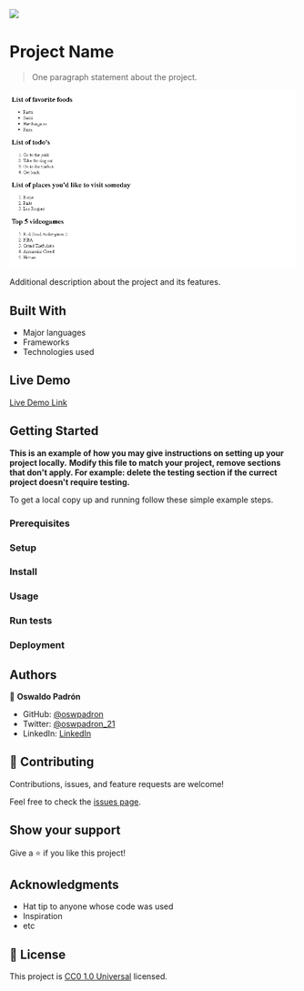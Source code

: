 ![](https://img.shields.io/badge/Uneweb-blue)

# Project Name

> One paragraph statement about the project.

![screenshot](./Screenshot_2.png)

Additional description about the project and its features.

## Built With

- Major languages
- Frameworks
- Technologies used

## Live Demo

[Live Demo Link](https://github.com/oswpadron/List.git)


## Getting Started

**This is an example of how you may give instructions on setting up your project locally.**
**Modify this file to match your project, remove sections that don't apply. For example: delete the testing section if the currect project doesn't require testing.**


To get a local copy up and running follow these simple example steps.

### Prerequisites

### Setup

### Install

### Usage

### Run tests

### Deployment



## Authors

👤 **Oswaldo Padrón**

- GitHub: [@oswpadron](https://github.com/oswpadron)
- Twitter: [@oswpadron_21](https://twitter.com/oswpadron_21)
- LinkedIn: [LinkedIn](https://www.linkedin.com/in/oswaldo-padron/)

## 🤝 Contributing

Contributions, issues, and feature requests are welcome!

Feel free to check the [issues page](https://github.com/oswpadron/List/issues).

## Show your support

Give a ⭐️ if you like this project!

## Acknowledgments

- Hat tip to anyone whose code was used
- Inspiration
- etc

## 📝 License

This project is [CC0 1.0 Universal](LICENSE) licensed.